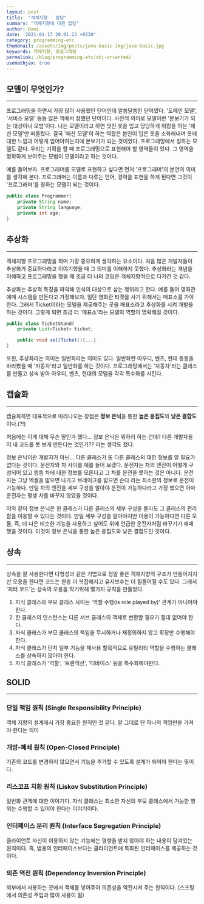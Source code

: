 ```yaml
---
layout: post
title:  "객체지향 - 잡담"
summary: "객체지향에 대한 잡담"
author: Dani
date: '2021-01-17 20:01:23 +0530'
category: programming-etc
thumbnail: /assets/img/posts/java-basic-img/java-basic.jpg
keywords: 객체지향, 프로그래밍
permalink: /blog/programming-etc/obj-oriented/
usemathjax: true
---
```

## 모델이 무엇인가?

---

프로그래밍을 하면서 가장 많이 사용했던 단어인데 알쏭달쏭한 단어였다. '도메인 모델', '서비스 모델' 등등 많은 책에서 접했던 단어이다. 사전적 의미로 모델이란 '본보기가 되는 대상이나 모범'이다. 나는 모델이라고 하면 멋진 옷을 입고 당당하게 워킹을 하는 '패션 모델'만 떠올랐다. 결국 '패션 모델'이 하는 역할은 본인이 입은 옷을 소화해내며 옷에 대한 느낌과 어떻게 입어야하는지에 본보기가 되는 것이었다. 프로그래밍에서 칭하는 모델도 같다. 우리는 기획을 할 때 프로그래밍으로 표현해야 할 영역들이 있다. 그 영역을 명확하게 보여주는 모범이 모델이라고 하는 것이다.

예를 들어보자. 프로그래머를 모델로 표현하고 싶다면 먼저 '프로그래머'의 본연의 의미를 생각해 본다. 프로그래머는 이름과 다루는 언어, 경력을 표현을 하게 된다면 그것이 '프로그래머'를 칭하는 모델이 되는 것이다.

```java
public class Programmer{
	private String name;
	private String language;
	private int age;
}
```

## 추상화

---

객체지향 프로그래밍을 하며 가장 중요하게 생각하는 요소이다. 처음 많은 개발자들이 추상화가 중요하다라고 이야기했을 때 그 의미를 이해하지 못했다. 추상화라는 개념을 이해하고 프로그래밍을 했을 때 조금 더 나의 코딩은 객체지향적으로 다가간 것 같다.

추상화는 추상적 특징을 파악해 인식의 대상으로 삼는 행위라고 한다. 예를 들어 영화관 예매 시스템을 만든다고 가정해보자. 일단 영화관 티켓을 사기 위해서는 매표소를 가야 한다. 그래서 Ticket이라는 모델을 제공해주는 곳을 매표소라고 추상화를 시켜 개발을 하는 것이다. 그렇게 되면 조금 더 '매표소'라는 모델의 역할이 명확해질 것이다.

```java
public class TicketStand{
	private List<Ticket> ticket;

	public void sellTicket(){...}
}
```

또한, 추상화라는 의미는 일반화라는 의미도 있다. 일반화란 아우디, 벤츠, 현대 등등을 바라봤을 때 '자동차'라고 일반화를 하는 것이다. 프로그래밍에서는 '자동차'라는 클래스를 만들고 상속 받아 아우디, 벤츠, 현대의 모델을 각각 특수화를 시킨다.

## 캡슐화

---

캡슐화하면 대표적으로 따라나오는 장점은 **정보 은닉**을 통한 **높은 응집도**와 **낮은 결합도**이다.(?!)

처음에는 이게 대체 무슨 말인가 했다... 정보 은닉은 뭐하러 하는 건데? 다른 개발자들이 내 코드를 못 보게 만든다는 것인가?? 라는 생각도 했다.

정보 은닉이란 개발자가 아닌... 다른 클래스가 또 다른 클래스의 대한 정보를 알 필요가 없다는 것이다. 운전자와 차 사이를 예를 들어 보겠다. 운전자는 차의 엔진이 어떻게 구성되어 있고 등등 차에 대한 정보를 모른다고 그 차를 운전을 못하는 것은 아니다. 운전자는 그냥 엑셀을 밟으면 나가고 브레이크를 밟으면 슨다 라는 최소한의 정보로 운전이 가능하다. 만일 차의 엔진을 세부 구성을 알아야 운전이 가능하다라고 가정 했으면 아마 운전자는 평생 차를 바꾸지 않았을 것이다.

이와 같이 정보 은닉은 한 클래스가 다른 클래스의 세부 구성을 몰라도 그 클래스의 편리함을 이용할 수 있다는 것이다. 만일 세부 구성을 알아야지만 이용이 가능하다면 다른 모듈, 즉, 더 나은 비슷한 기능을 사용하고 싶어도 위에 언급한 운전자처럼 바꾸기가 애매했을 것이다. 이것이 정보 은닉을 통한 높은 응집도와 낮은 결합도인 것이다.

## 상속

---

상속을 잘 사용한다면 다형성과 같은 기법으로 정말 좋은 객체지향적 구조가 만들어지지만 오용을 한다면 코드는 한층 더 복잡해지고 유지보수는 더 힘들어질 수도 있다. 그래서 '피터 코드'는 상속의 오용을 막기위해 몇가지 규칙을 만들었다.

1. 자식 클래스와 부모 클래스 사이는 '역할 수행(is role played by)' 관계가 아니어야 한다.
2. 한 클래스의 인스턴스는 다른 서브 클래스의 객체로 변환할 필요가 절대 없어야 한다.
3. 자식 클래스가 부모 클래스의 책임을 무시하거나 재정의하지 않고 확장만 수행해야 한다.
4. 자식 클래스가 단지 일부 기능을 재사용 할목적으로 유틸리티 역할을 수행하는 클래스를 상속하지 않아야 한다.
5. 자식 클래스가 '역할', '트랜잭션', '디바이스' 등을 특수화해야한다.

## SOLID

---

### 단일 책임 원칙 (Single Responsibility Principle)

객체 지향의 설계에서 가장 중요한 원칙인 것 같다. 말 그대로 단 하나의 책임만을 가져야 한다는 의미

### 개방-폐쇄 원칙 (Open-Closed Principle)

기존의 코드를 변경하지 않으면서 기능을 추가할 수 있도록 설계가 되어야 한다는 뜻이다. 

### 리스코프 치환 원칙 (Liskov Substitution Principle)

일반화 관계에 대한 이야기다. 자식 클래스는 최소한 자신의 부모 클래스에서 가능한 행위는 수행할 수 있어야 한다는 이야기이다.

### 인터페이스  분리 원칙 (Interface Segregation Principle)

클라이언트 자신이 이용하지 않는 기능에는 영향을 받지 않아야 하는 내용이 담겨있는 원칙이다. 즉, 범용의 인터페이스보다는 클라이언트에 특화된 인터페이스를 제공하는 것이다.

### 의존 역전 원칙 (Dependency Inversion Principle)

외부에서 사용하는 곳에서 객체를 넣어주어 의존성을 역전시켜 주는 원칙이다. (스프링에서 의존성 주입과 많이 사용이 됨)
